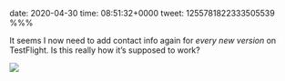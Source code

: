 date: 2020-04-30
time: 08:51:32+0000
tweet: 1255781822333505539
%%%

It seems I now need to add contact info again for *every new version* on TestFlight. Is this really how it’s supposed to work?

![](EW1u6KFWAAI4gDT.jpg)

